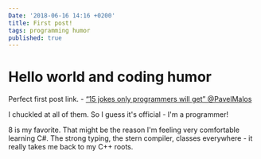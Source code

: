 ```yaml
---
Date: '2018-06-16 14:16 +0200'
title: First post!
tags: programming humor
published: true
---
```


# Hello world and coding humor

Perfect first post link. - [“15 jokes only programmers will get” @PavelMalos](https://hackernoon.com/15-jokes-only-programmers-will-get-b42873eba509)

I chuckled at all of them. So I guess it's official - I'm a programmer!

8 is my favorite. That might be the reason I'm feeling very comfortable learning C#. The strong typing, the stern compiler, classes everywhere - it really takes me back to my C++ roots.

